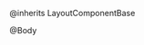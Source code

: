 @inherits LayoutComponentBase

<div class="d-flex">
  <NavMenu />

  <main class="flex-grow-1 p-4">
    @Body
  </main>
</div>
